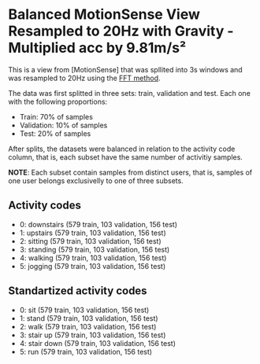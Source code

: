 # Balanced MotionSense View Resampled to 20Hz with Gravity - Multiplied acc by 9.81m/s²

This is a view from [MotionSense] that was spllited into 3s windows and was resampled to 20Hz using the [FFT method](https://docs.scipy.org/doc/scipy/reference/generated/scipy.signal.resample.html#scipy.signal.resample). 

The data was first splitted in three sets: train, validation and test. Each one with the following proportions:
- Train: 70% of samples
- Validation: 10% of samples
- Test: 20% of samples

After splits, the datasets were balanced in relation to the activity code column, that is, each subset have the same number of activitiy samples.

**NOTE**: Each subset contain samples from distinct users, that is, samples of one user belongs exclusivelly to one of three subsets.

## Activity codes
- 0: downstairs (579 train, 103 validation, 156 test) 
- 1: upstairs (579 train, 103 validation, 156 test) 
- 2: sitting (579 train, 103 validation, 156 test) 
- 3: standing (579 train, 103 validation, 156 test) 
- 4: walking (579 train, 103 validation, 156 test) 
- 5: jogging (579 train, 103 validation, 156 test) 
 

## Standartized activity codes
- 0: sit (579 train, 103 validation, 156 test) 
- 1: stand (579 train, 103 validation, 156 test) 
- 2: walk (579 train, 103 validation, 156 test) 
- 3: stair up (579 train, 103 validation, 156 test) 
- 4: stair down (579 train, 103 validation, 156 test) 
- 5: run (579 train, 103 validation, 156 test) 
      


